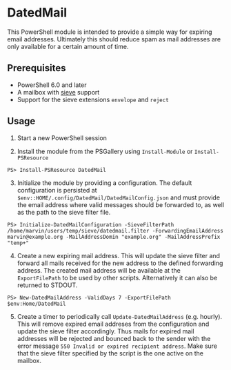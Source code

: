 # DatedMail

This PowerShell module is intended to provide a simple way for expiring email addresses.
Ultimately this should reduce spam as mail addresses are only available for a certain amount of time.

## Prerequisites

  * PowerShell 6.0 and later
  * A mailbox with [sieve](http://sieve.info/) support
  * Support for the sieve extensions `envelope` and `reject`

## Usage

  1. Start a new PowerShell session

  2. Install the module from the PSGallery using `Install-Module` or `Install-PSResource`
    
```pwsh
PS> Install-PSResource DatedMail
```
  3. Initialize the module by providing a configuration. The default configuration is persisted at `$env::HOME/.config/DatedMail/DatedMailConfig.json` and must provide the email address where valid messages should be forwarded to, as well as the path to the sieve filter file.
    
```pwsh
PS> Initialize-DatedMailConfiguration -SieveFilterPath /home/marvin/users/temp/sieve/datedmail.filter -ForwardingEmailAddress marvin@example.org -MailAddressDomin "example.org" -MailAddressPrefix "temp+"
```
  4. Create a new expiring mail address. This will update the sieve filter and forward all mails received for the new address to the defined forwarding address. The created mail address will be available at the `ExportFilePath` to be used by other scripts. Alternatively it can also be returned to STDOUT.
    
```pwsh
PS> New-DatedMailAddress -ValidDays 7 -ExportFilePath $env:Home/DatedMail
```
  5. Create a timer to periodically call `Update-DatedMailAddress` (e.g. hourly). This will remove expired email addreses from the configuration and update the sieve filter accordingly. Thus mails for expired mail addresses will be rejected and bounced back to the sender with the error message `550 Invalid or expired recipient address`.
  Make sure that the sieve filter specified by the script is the one active on the mailbox.